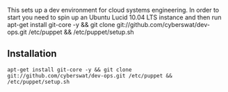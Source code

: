 This sets up a dev environment for cloud systems engineering.  In order to start you need to spin up an Ubuntu Lucid 10.04 LTS instance and then run
    apt-get install git-core -y && git clone git://github.com/cyberswat/dev-ops.git /etc/puppet && /etc/puppet/setup.sh

Installation
-----------

    apt-get install git-core -y && git clone git://github.com/cyberswat/dev-ops.git /etc/puppet && /etc/puppet/setup.sh

